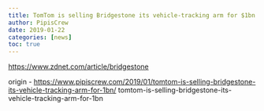 ```yaml
---
title: TomTom is selling Bridgestone its vehicle-tracking arm for $1bn
author: PipisCrew
date: 2019-01-22
categories: [news]
toc: true
---
```


https://www.zdnet.com/article/bridgestone

origin - https://www.pipiscrew.com/2019/01/tomtom-is-selling-bridgestone-its-vehicle-tracking-arm-for-1bn/ tomtom-is-selling-bridgestone-its-vehicle-tracking-arm-for-1bn